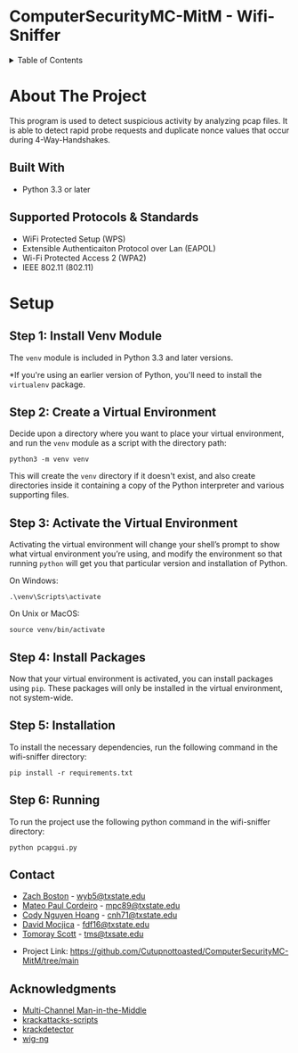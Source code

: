 <a name="readme-top"></a>



# ComputerSecurityMC-MitM - Wifi-Sniffer

<!-- TABLE OF CONTENTS -->
<details>
  <summary>Table of Contents</summary>
  <ol>
    <li>
      <a href="#about-the-project">About The Project</a>
      <ul>
        <li><a href="#built-with">Built With</a></li>
        <li><a href="#supported-protocols--standards">Supported Protocols & Standards</a>
      </ul>
    </li>
    <li>
      <a href="#setup">Setup</a>
      <ul>
        <li><a href="#step-1-install-the-venv-module">Step 1: Install Venv Module</a></li>
        <li><a href="#step-2-create-a-virtual-environment">Step 2: Create a Virtual Enviorment</a></li>
        <li><a href="#step-3-activate-the-virtual-environment">Step 3: Activate the Virtual Enviorment</a></li>
        <li><a href="#step-4-install-packages">Step 4: Install Packages</a></li>
        <li><a href="#step-5-installation">Step 5: Installation</a></li>
        <li><a href="#step-6-running">Step 6: Running</a></li>
      </ul>
    </li>
    <li><a href="#contact">Contact</a></li>
    <li><a href="#acknowledgments">Acknowledgments</a></li>
  </ol>
</details>

# About The Project
This program is used to detect suspicious activity by analyzing pcap files. It is able to detect rapid probe requests and duplicate nonce values that occur during 4-Way-Handshakes.

## Built With

- Python 3.3 or later

## Supported Protocols & Standards 
 - WiFi Protected Setup (WPS)
 - Extensible Authenticaiton Protocol over Lan (EAPOL)
 - Wi-Fi Protected Access 2 (WPA2)
 - IEEE 802.11 (802.11)
 
# Setup

## Step 1: Install Venv Module

The `venv` module is included in Python 3.3 and later versions. 

*If you're using an earlier version of Python, you'll need to install the `virtualenv` package.

## Step 2: Create a Virtual Environment

Decide upon a directory where you want to place your virtual environment, and run the `venv` module as a script with the directory path:
```
python3 -m venv venv
```
This will create the `venv` directory if it doesn't exist, and also create directories inside it containing a copy of the Python interpreter and various supporting files.

## Step 3: Activate the Virtual Environment

Activating the virtual environment will change your shell’s prompt to show what virtual environment you’re using, and modify the environment so that running `python` will get you that particular version and installation of Python.

On Windows:
```
.\venv\Scripts\activate
```

On Unix or MacOS:
```
source venv/bin/activate
```

## Step 4: Install Packages

Now that your virtual environment is activated, you can install packages using `pip`. These packages will only be installed in the virtual environment, not system-wide.

## Step 5: Installation

To install the necessary dependencies, run the following command in the wifi-sniffer directory:
```
pip install -r requirements.txt
```
## Step 6: Running

To run the project use the following python command in the wifi-sniffer directory:
```
python pcapgui.py 
```
## Contact

- [Zach Boston](https://www.linkedin.com/in/zach-b-6a0839236/) - wyb5@txstate.edu
- [Mateo Paul Cordeiro]() - mpc89@txstate.edu
- [Cody Nguyen Hoang](https://www.linkedin.com/in/cody-hoang-b9a741256/) - cnh71@txstate.edu
- [David Mocjica](https://www.linkedin.com/in/david-mojica-9b6090188/) - fdf16@txstate.edu
- [Tomoray Scott](https://www.linkedin.com/in/tomoray-scott-560227121/) - tms@txsate.edu

* Project Link: https://github.com/Cutupnottoasted/ComputerSecurityMC-MitM/tree/main

## Acknowledgments
* [Multi-Channel Man-in-the-Middle](https://www.sciencedirect.com/science/article/pii/S0957417422015093#ak005)
* [krackattacks-scripts](https://github.com/vanhoefm/krackattacks-scripts)
* [krackdetector](https://github.com/securingsam/krackdetector)
* [wig-ng](https://github.com/6e726d/wig-ng)